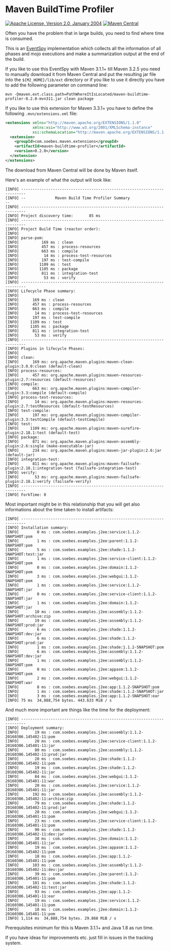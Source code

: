 # Maven BuildTime Profiler

[![Apache License, Version 2.0, January 2004](https://img.shields.io/github/license/khmarbaise/maven-buildtime-profiler.svg?label=License)](http://www.apache.org/licenses/)
[![Maven Central](https://img.shields.io/maven-central/v/com.soebes.maven.extensions/maven-buildtime-profiler.svg?label=Maven%20Central)](http://search.maven.org/#search%7Cga%7C1%7Cg%3A%22com.soebes.maven.extensions%22%20a%3A%22maven-buildtime-profiler%22)

Often you have the problem that in large builds, you need to find
where time is consumed.

This is an [EventSpy][1] implementation which collects all the information of
all phases and mojo executions and make a summarization output at the end of
the build.

If you like to use this EventSpy with Maven 3.1.1+ till Maven 3.2.5 you need
to manually download it from Maven Central and put the resulting jar
file into the `${M2_HOME}/lib/ext` directory or if you
like to use it directly you have to add the following parameter on command line:

```
mvn -Dmaven.ext.class.path=PathWhereItIsLocated/maven-buildtime-profiler-0.2.0-mvn311.jar clean package
```

If you like to use this extension for Maven 3.3.1+ you
have to define the following `.mvn/extensions.xml` file:

``` xml
<extensions xmlns="http://maven.apache.org/EXTENSIONS/1.1.0"
            xmlns:xsi="http://www.w3.org/2001/XMLSchema-instance"
            xsi:schemaLocation="http://maven.apache.org/EXTENSIONS/1.1.0 http://maven.apache.org/xsd/core-extensions-1.1.0.xsd">
  <extension>
    <groupId>com.soebes.maven.extensions</groupId>
    <artifactId>maven-buildtime-profiler</artifactId>
    <version>0.2.0</version>
  </extension>
</extensions>
```

The download from Maven Central will be done by Maven itself.

Here's an example of what the output will look like:

```
[INFO] ------------------------------------------------------------------------
[INFO] --             Maven Build Time Profiler Summary                      --
[INFO] ------------------------------------------------------------------------
[INFO] Project discovery time:       85 ms
[INFO] ------------------------------------------------------------------------
[INFO] Project Build Time (reactor order):
[INFO]
[INFO] parse-pom:
[INFO]          169 ms : clean
[INFO]          457 ms : process-resources
[INFO]          663 ms : compile
[INFO]           14 ms : process-test-resources
[INFO]          197 ms : test-compile
[INFO]         1109 ms : test
[INFO]         1105 ms : package
[INFO]          811 ms : integration-test
[INFO]           53 ms : verify
[INFO] ------------------------------------------------------------------------
[INFO] Lifecycle Phase summary:
[INFO]
[INFO]      169 ms : clean
[INFO]      457 ms : process-resources
[INFO]      663 ms : compile
[INFO]       14 ms : process-test-resources
[INFO]      197 ms : test-compile
[INFO]     1109 ms : test
[INFO]     1105 ms : package
[INFO]      811 ms : integration-test
[INFO]       53 ms : verify
[INFO] ------------------------------------------------------------------------
[INFO] Plugins in lifecycle Phases:
[INFO]
[INFO] clean:
[INFO]      169 ms: org.apache.maven.plugins:maven-clean-plugin:3.0.0:clean (default-clean)
[INFO] process-resources:
[INFO]      457 ms: org.apache.maven.plugins:maven-resources-plugin:2.7:resources (default-resources)
[INFO] compile:
[INFO]      663 ms: org.apache.maven.plugins:maven-compiler-plugin:3.3:compile (default-compile)
[INFO] process-test-resources:
[INFO]       14 ms: org.apache.maven.plugins:maven-resources-plugin:2.7:testResources (default-testResources)
[INFO] test-compile:
[INFO]      197 ms: org.apache.maven.plugins:maven-compiler-plugin:3.3:testCompile (default-testCompile)
[INFO] test:
[INFO]     1109 ms: org.apache.maven.plugins:maven-surefire-plugin:2.18.1:test (default-test)
[INFO] package:
[INFO]      871 ms: org.apache.maven.plugins:maven-assembly-plugin:2.6:single (make-executable-jar)
[INFO]      234 ms: org.apache.maven.plugins:maven-jar-plugin:2.6:jar (default-jar)
[INFO] integration-test:
[INFO]      811 ms: org.apache.maven.plugins:maven-failsafe-plugin:2.18.1:integration-test (failsafe-integration-test)
[INFO] verify:
[INFO]       53 ms: org.apache.maven.plugins:maven-failsafe-plugin:2.18.1:verify (failsafe-verify)
[INFO] ------------------------------------------------------------------------
[INFO] ForkTime: 0
```

Most important might be in this relationship that you will get also informations about the 
time taken to install artifacts:

```
[INFO] ------------------------------------------------------------------------
[INFO] Installation summary:
[INFO]        0 ms : com.soebes.examples.j2ee:service:1.1.2-SNAPSHOT:pom
[INFO]        1 ms : com.soebes.examples.j2ee:parent:1.1.2-SNAPSHOT:pom
[INFO]        5 ms : com.soebes.examples.j2ee:shade:1.1.2-SNAPSHOT:test:jar
[INFO]        1 ms : com.soebes.examples.j2ee:service-client:1.1.2-SNAPSHOT:pom
[INFO]        0 ms : com.soebes.examples.j2ee:domain:1.1.2-SNAPSHOT:pom
[INFO]        3 ms : com.soebes.examples.j2ee:webgui:1.1.2-SNAPSHOT:pom
[INFO]        1 ms : com.soebes.examples.j2ee:service:1.1.2-SNAPSHOT:jar
[INFO]        0 ms : com.soebes.examples.j2ee:service-client:1.1.2-SNAPSHOT:jar
[INFO]        1 ms : com.soebes.examples.j2ee:domain:1.1.2-SNAPSHOT:jar
[INFO]       10 ms : com.soebes.examples.j2ee:assembly:1.1.2-SNAPSHOT:archive:zip
[INFO]       19 ms : com.soebes.examples.j2ee:assembly:1.1.2-SNAPSHOT:prod:jar
[INFO]        6 ms : com.soebes.examples.j2ee:shade:1.1.2-SNAPSHOT:dev:jar
[INFO]        6 ms : com.soebes.examples.j2ee:shade:1.1.2-SNAPSHOT:prod:jar
[INFO]        1 ms : com.soebes.examples.j2ee:shade:1.1.2-SNAPSHOT:pom
[INFO]        6 ms : com.soebes.examples.j2ee:assembly:1.1.2-SNAPSHOT:dev:jar
[INFO]        1 ms : com.soebes.examples.j2ee:assembly:1.1.2-SNAPSHOT:pom
[INFO]        0 ms : com.soebes.examples.j2ee:appasm:1.1.2-SNAPSHOT:pom
[INFO]        2 ms : com.soebes.examples.j2ee:webgui:1.1.2-SNAPSHOT:war
[INFO]        8 ms : com.soebes.examples.j2ee:app:1.1.2-SNAPSHOT:pom
[INFO]        1 ms : com.soebes.examples.j2ee:shade:1.1.2-SNAPSHOT:jar
[INFO]        3 ms : com.soebes.examples.j2ee:app:1.1.2-SNAPSHOT:ear
[INFO] 75 ms  34,888,754 bytes. 443.633 MiB / s
```

And much more important are things like the time for the deployment:

```
[INFO] ------------------------------------------------------------------------
[INFO] Deployment summary:
[INFO]       19 ms : com.soebes.examples.j2ee:assembly:1.1.2-20160306.145402-11:pom
[INFO]       20 ms : com.soebes.examples.j2ee:service-client:1.1.2-20160306.145401-11:jar
[INFO]       80 ms : com.soebes.examples.j2ee:assembly:1.1.2-20160306.145402-11:prod:jar
[INFO]       20 ms : com.soebes.examples.j2ee:shade:1.1.2-20160306.145402-11:pom
[INFO]       19 ms : com.soebes.examples.j2ee:shade:1.1.2-20160306.145402-11:jar
[INFO]       84 ms : com.soebes.examples.j2ee:webgui:1.1.2-20160306.145401-11:war
[INFO]       20 ms : com.soebes.examples.j2ee:service:1.1.2-20160306.145401-11:jar
[INFO]      192 ms : com.soebes.examples.j2ee:assembly:1.1.2-20160306.145402-11:archive:zip
[INFO]       79 ms : com.soebes.examples.j2ee:shade:1.1.2-20160306.145402-11:prod:jar
[INFO]       20 ms : com.soebes.examples.j2ee:webgui:1.1.2-20160306.145401-11:pom
[INFO]       23 ms : com.soebes.examples.j2ee:service-client:1.1.2-20160306.145401-11:pom
[INFO]       90 ms : com.soebes.examples.j2ee:shade:1.1.2-20160306.145402-11:dev:jar
[INFO]       38 ms : com.soebes.examples.j2ee:domain:1.1.2-20160306.145401-11:jar
[INFO]       19 ms : com.soebes.examples.j2ee:appasm:1.1.2-20160306.145402-11:pom
[INFO]       18 ms : com.soebes.examples.j2ee:app:1.1.2-20160306.145401-11:pom
[INFO]      103 ms : com.soebes.examples.j2ee:assembly:1.1.2-20160306.145402-11:dev:jar
[INFO]       39 ms : com.soebes.examples.j2ee:parent:1.1.2-20160306.145401-11:pom
[INFO]      101 ms : com.soebes.examples.j2ee:shade:1.1.2-20160306.145402-11:test:jar
[INFO]       93 ms : com.soebes.examples.j2ee:app:1.1.2-20160306.145401-11:ear
[INFO]       19 ms : com.soebes.examples.j2ee:service:1.1.2-20160306.145401-11:pom
[INFO]       18 ms : com.soebes.examples.j2ee:domain:1.1.2-20160306.145401-11:pom
[INFO] 1,114 ms  34,888,754 bytes. 29.868 MiB / s
```

Prerequisites minimum for this is Maven 3.1.1+ and Java 1.8 as run time.

If you have ideas for improvements etc. just fill in issues in the tracking system.

[1]: https://maven.apache.org/ref/3.0.3/maven-core/apidocs/org/apache/maven/eventspy/AbstractEventSpy.html
